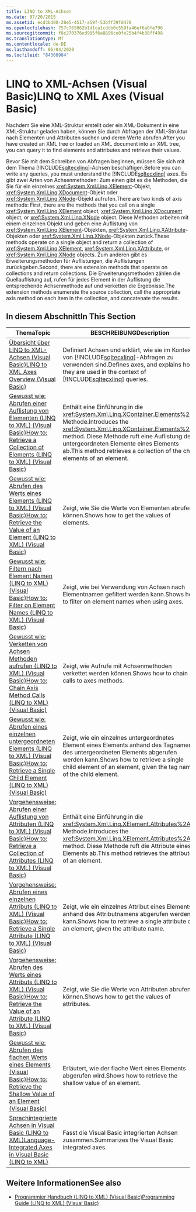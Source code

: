 ```yaml
---
title: LINQ to XML-Achsen
ms.date: 07/20/2015
ms.assetid: ecd3bd00-28e5-4517-a59f-53bff39fd478
ms.openlocfilehash: 757c765062b1d1ca1cddb0c559fa46ef6a0fe796
ms.sourcegitcommit: f8c270376ed905f6a8896ce0fe25b4f4b38ff498
ms.translationtype: MT
ms.contentlocale: de-DE
ms.lasthandoff: 06/04/2020
ms.locfileid: "84368984"
---
```

# <a name="linq-to-xml-axes-visual-basic"></a><span data-ttu-id="d5ff5-102">LINQ to XML-Achsen (Visual Basic)</span><span class="sxs-lookup"><span data-stu-id="d5ff5-102">LINQ to XML Axes (Visual Basic)</span></span>
<span data-ttu-id="d5ff5-103">Nachdem Sie eine XML-Struktur erstellt oder ein XML-Dokument in eine XML-Struktur geladen haben, können Sie durch Abfragen der XML-Struktur nach Elementen und Attributen suchen und deren Werte abrufen.</span><span class="sxs-lookup"><span data-stu-id="d5ff5-103">After you have created an XML tree or loaded an XML document into an XML tree, you can query it to find elements and attributes and retrieve their values.</span></span>  
  
 <span data-ttu-id="d5ff5-104">Bevor Sie mit dem Schreiben von Abfragen beginnen, müssen Sie sich mit dem Thema [!INCLUDE[sqltecxlinq](~/includes/sqltecxlinq-md.md)]-Achsen beschäftigen.</span><span class="sxs-lookup"><span data-stu-id="d5ff5-104">Before you can write any queries, you must understand the [!INCLUDE[sqltecxlinq](~/includes/sqltecxlinq-md.md)] axes.</span></span> <span data-ttu-id="d5ff5-105">Es gibt zwei Arten von Achsenmethoden: Zum einen gibt es die Methoden, die Sie für ein einzelnes <xref:System.Xml.Linq.XElement>-Objekt, <xref:System.Xml.Linq.XDocument>-Objekt oder <xref:System.Xml.Linq.XNode>-Objekt aufrufen.</span><span class="sxs-lookup"><span data-stu-id="d5ff5-105">There are two kinds of axis methods: First, there are the methods that you call on a single <xref:System.Xml.Linq.XElement> object, <xref:System.Xml.Linq.XDocument> object, or <xref:System.Xml.Linq.XNode> object.</span></span> <span data-ttu-id="d5ff5-106">Diese Methoden arbeiten mit einem einzelnen Objekt und geben eine Auflistung von <xref:System.Xml.Linq.XElement>-Objekten, <xref:System.Xml.Linq.XAttribute>-Objekten oder <xref:System.Xml.Linq.XNode>-Objekten zurück.</span><span class="sxs-lookup"><span data-stu-id="d5ff5-106">These methods operate on a single object and return a collection of <xref:System.Xml.Linq.XElement>, <xref:System.Xml.Linq.XAttribute>, or <xref:System.Xml.Linq.XNode> objects.</span></span> <span data-ttu-id="d5ff5-107">Zum anderen gibt es Erweiterungsmethoden für Auflistungen, die Auflistungen zurückgeben.</span><span class="sxs-lookup"><span data-stu-id="d5ff5-107">Second, there are extension methods that operate on collections and return collections.</span></span> <span data-ttu-id="d5ff5-108">Die Erweiterungsmethoden zählen die Quellauflistung auf, rufen für jedes Element in der Auflistung die entsprechende Achsenmethode auf und verketten die Ergebnisse.</span><span class="sxs-lookup"><span data-stu-id="d5ff5-108">The extension methods enumerate the source collection, call the appropriate axis method on each item in the collection, and concatenate the results.</span></span>  
  
## <a name="in-this-section"></a><span data-ttu-id="d5ff5-109">In diesem Abschnitt</span><span class="sxs-lookup"><span data-stu-id="d5ff5-109">In This Section</span></span>  
  
|<span data-ttu-id="d5ff5-110">Thema</span><span class="sxs-lookup"><span data-stu-id="d5ff5-110">Topic</span></span>|<span data-ttu-id="d5ff5-111">BESCHREIBUNG</span><span class="sxs-lookup"><span data-stu-id="d5ff5-111">Description</span></span>|  
|-----------|-----------------|  
|[<span data-ttu-id="d5ff5-112">Übersicht über LINQ to XML-Achsen (Visual Basic)</span><span class="sxs-lookup"><span data-stu-id="d5ff5-112">LINQ to XML Axes Overview (Visual Basic)</span></span>](linq-to-xml-axes-overview.md)|<span data-ttu-id="d5ff5-113">Definiert Achsen und erklärt, wie sie im Kontext von [!INCLUDE[sqltecxlinq](~/includes/sqltecxlinq-md.md)]-Abfragen zu verwenden sind.</span><span class="sxs-lookup"><span data-stu-id="d5ff5-113">Defines axes, and explains how they are used in the context of [!INCLUDE[sqltecxlinq](~/includes/sqltecxlinq-md.md)] queries.</span></span>|  
|[<span data-ttu-id="d5ff5-114">Gewusst wie: Abrufen einer Auflistung von Elementen (LINQ to XML) (Visual Basic)</span><span class="sxs-lookup"><span data-stu-id="d5ff5-114">How to: Retrieve a Collection of Elements (LINQ to XML) (Visual Basic)</span></span>](how-to-retrieve-a-collection-of-elements-linq-to-xml.md)|<span data-ttu-id="d5ff5-115">Enthält eine Einführung in die <xref:System.Xml.Linq.XContainer.Elements%2A>-Methode.</span><span class="sxs-lookup"><span data-stu-id="d5ff5-115">Introduces the <xref:System.Xml.Linq.XContainer.Elements%2A> method.</span></span> <span data-ttu-id="d5ff5-116">Diese Methode ruft eine Auflistung der untergeordneten Elemente eines Elements ab.</span><span class="sxs-lookup"><span data-stu-id="d5ff5-116">This method retrieves a collection of the child elements of an element.</span></span>|  
|[<span data-ttu-id="d5ff5-117">Gewusst wie: Abrufen des Werts eines Elements (LINQ to XML) (Visual Basic)</span><span class="sxs-lookup"><span data-stu-id="d5ff5-117">How to: Retrieve the Value of an Element (LINQ to XML) (Visual Basic)</span></span>](how-to-retrieve-the-value-of-an-element-linq-to-xml.md)|<span data-ttu-id="d5ff5-118">Zeigt, wie Sie die Werte von Elementen abrufen können.</span><span class="sxs-lookup"><span data-stu-id="d5ff5-118">Shows how to get the values of elements.</span></span>|  
|[<span data-ttu-id="d5ff5-119">Gewusst wie: Filtern nach Element Namen (LINQ to XML) (Visual Basic)</span><span class="sxs-lookup"><span data-stu-id="d5ff5-119">How to: Filter on Element Names (LINQ to XML) (Visual Basic)</span></span>](how-to-filter-on-element-names-linq-to-xml.md)|<span data-ttu-id="d5ff5-120">Zeigt, wie bei Verwendung von Achsen nach Elementnamen gefiltert werden kann.</span><span class="sxs-lookup"><span data-stu-id="d5ff5-120">Shows how to filter on element names when using axes.</span></span>|  
|[<span data-ttu-id="d5ff5-121">Gewusst wie: Verketten von Achsen Methoden aufrufen (LINQ to XML) (Visual Basic)</span><span class="sxs-lookup"><span data-stu-id="d5ff5-121">How to: Chain Axis Method Calls (LINQ to XML) (Visual Basic)</span></span>](how-to-chain-axis-method-calls-linq-to-xml.md)|<span data-ttu-id="d5ff5-122">Zeigt, wie Aufrufe mit Achsenmethoden verkettet werden können.</span><span class="sxs-lookup"><span data-stu-id="d5ff5-122">Shows how to chain calls to axes methods.</span></span>|  
|[<span data-ttu-id="d5ff5-123">Gewusst wie: Abrufen eines einzelnen untergeordneten Elements (LINQ to XML) (Visual Basic)</span><span class="sxs-lookup"><span data-stu-id="d5ff5-123">How to: Retrieve a Single Child Element (LINQ to XML) (Visual Basic)</span></span>](how-to-retrieve-a-single-child-element-linq-to-xml.md)|<span data-ttu-id="d5ff5-124">Zeigt, wie ein einzelnes untergeordnetes Element eines Elements anhand des Tagnamens des untergeordneten Elements abgerufen werden kann.</span><span class="sxs-lookup"><span data-stu-id="d5ff5-124">Shows how to retrieve a single child element of an element, given the tag name of the child element.</span></span>|  
|[<span data-ttu-id="d5ff5-125">Vorgehensweise: Abrufen einer Auflistung von Attributen (LINQ to XML) (Visual Basic)</span><span class="sxs-lookup"><span data-stu-id="d5ff5-125">How to: Retrieve a Collection of Attributes (LINQ to XML) (Visual Basic)</span></span>](how-to-retrieve-a-collection-of-attributes-linq-to-xml.md)|<span data-ttu-id="d5ff5-126">Enthält eine Einführung in die <xref:System.Xml.Linq.XElement.Attributes%2A>-Methode.</span><span class="sxs-lookup"><span data-stu-id="d5ff5-126">Introduces the <xref:System.Xml.Linq.XElement.Attributes%2A> method.</span></span> <span data-ttu-id="d5ff5-127">Diese Methode ruft die Attribute eines Elements ab.</span><span class="sxs-lookup"><span data-stu-id="d5ff5-127">This method retrieves the attributes of an element.</span></span>|  
|[<span data-ttu-id="d5ff5-128">Vorgehensweise: Abrufen eines einzelnen Attributs (LINQ to XML) (Visual Basic)</span><span class="sxs-lookup"><span data-stu-id="d5ff5-128">How to: Retrieve a Single Attribute (LINQ to XML) (Visual Basic)</span></span>](how-to-retrieve-a-single-attribute-linq-to-xml.md)|<span data-ttu-id="d5ff5-129">Zeigt, wie ein einzelnes Attribut eines Elements anhand des Attributnamens abgerufen werden kann.</span><span class="sxs-lookup"><span data-stu-id="d5ff5-129">Shows how to retrieve a single attribute of an element, given the attribute name.</span></span>|  
|[<span data-ttu-id="d5ff5-130">Vorgehensweise: Abrufen des Werts eines Attributs (LINQ to XML) (Visual Basic)</span><span class="sxs-lookup"><span data-stu-id="d5ff5-130">How to: Retrieve the Value of an Attribute (LINQ to XML) (Visual Basic)</span></span>](how-to-retrieve-the-value-of-an-attribute-linq-to-xml.md)|<span data-ttu-id="d5ff5-131">Zeigt, wie Sie die Werte von Attributen abrufen können.</span><span class="sxs-lookup"><span data-stu-id="d5ff5-131">Shows how to get the values of attributes.</span></span>|  
|[<span data-ttu-id="d5ff5-132">Gewusst wie: Abrufen des flachen Werts eines Elements (Visual Basic)</span><span class="sxs-lookup"><span data-stu-id="d5ff5-132">How to: Retrieve the Shallow Value of an Element (Visual Basic)</span></span>](how-to-retrieve-the-shallow-value-of-an-element.md)|<span data-ttu-id="d5ff5-133">Erläutert, wie der flache Wert eines Elements abgerufen wird.</span><span class="sxs-lookup"><span data-stu-id="d5ff5-133">Shows how to retrieve the shallow value of an element.</span></span>|  
|[<span data-ttu-id="d5ff5-134">Sprachintegrierte Achsen in Visual Basic (LINQ to XML)</span><span class="sxs-lookup"><span data-stu-id="d5ff5-134">Language-Integrated Axes in Visual Basic (LINQ to XML)</span></span>](language-integrated-axes.md)|<span data-ttu-id="d5ff5-135">Fasst die Visual Basic integrierten Achsen zusammen.</span><span class="sxs-lookup"><span data-stu-id="d5ff5-135">Summarizes the Visual Basic integrated axes.</span></span>|  
  
## <a name="see-also"></a><span data-ttu-id="d5ff5-136">Weitere Informationen</span><span class="sxs-lookup"><span data-stu-id="d5ff5-136">See also</span></span>

- [<span data-ttu-id="d5ff5-137">Programmier Handbuch (LINQ to XML) (Visual Basic)</span><span class="sxs-lookup"><span data-stu-id="d5ff5-137">Programming Guide (LINQ to XML) (Visual Basic)</span></span>](programming-guide-linq-to-xml.md)
